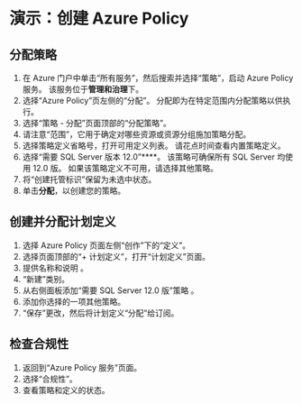 # <a name="demonstration-create-an-azure-policy"></a>演示：创建 Azure Policy

## <a name="assign-a-policy"></a>分配策略

1. 在 Azure 门户中单击“所有服务”，然后搜索并选择“策略”，启动 Azure Policy 服务。  该服务位于**管理和治理**下。
2. 选择“Azure Policy”页左侧的“分配”。 分配即为在特定范围内分配策略以供执行。
3. 选择“策略 - 分配”页面顶部的“分配策略”。
4. 请注意“范围”，它用于确定对哪些资源或资源分组施加策略分配。
5. 选择策略定义省略号，打开可用定义列表。 请花点时间查看内置策略定义。
6. 选择“需要 SQL Server 版本 12.0”****。 该策略可确保所有 SQL Server 均使用 12.0 版。 如果该策略定义不可用，请选择其他策略。
7. 将“创建托管标识”保留为未选中状态。 
8. 单击**分配**，以创建您的策略。

## <a name="create-and-assign-an-initiative-definition"></a>创建并分配计划定义

1. 选择 Azure Policy 页面左侧“创作”下的“定义”。
2. 选择页面顶部的“+ 计划定义”，打开“计划定义”页面。
3. 提供名称和说明 。
4. “新建”类别。
5. 从右侧面板添加“需要 SQL Server 12.0 版”策略 。
6. 添加你选择的一项其他策略。
7. “保存”更改，然后将计划定义“分配”给订阅。

## <a name="check-for-compliance"></a>检查合规性

1. 返回到“Azure Policy 服务”页面。
2. 选择“合规性”。
3. 查看策略和定义的状态。 